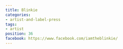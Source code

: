 ```yaml
---
title: Blinkie
categories:
- artist-and-label-press
tags:
- artist
position: 36
facebook: https://www.facebook.com/iamtheblinkie/
---
```


